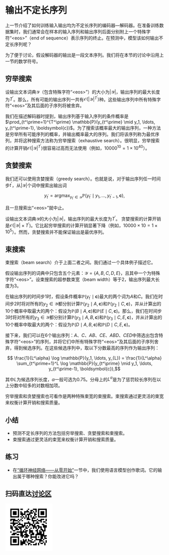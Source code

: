 # 输出不定长序列

上一节介绍了如何训练输入输出均为不定长序列的编码器—解码器。在准备训练数据集时，我们通常会在样本的输入序列和输出序列后面分别附上一个特殊字符“&lt;eos&gt;”（end of sequence）表示序列的终止。在预测中，模型该如何输出不定长序列呢？

为了便于讨论，假设解码器的输出是一段文本序列。我们将在本节的讨论中沿用上一节的数学符号。


## 穷举搜索

设输出文本词典$\mathcal{Y}$（包含特殊字符“&lt;eos&gt;”）的大小为$|\mathcal{Y}|$，输出序列的最大长度为$T^\prime$。那么，所有可能的输出序列一共有$\mathcal{O}(|\mathcal{Y}|^{T^\prime})$种。这些输出序列中所有特殊字符“&lt;eos&gt;”及其后面的子序列将被舍弃。


我们在描述解码器时提到，输出序列基于输入序列的条件概率是$\prod_{t^\prime=1}^{T^\prime} \mathbb{P}(y_{t^\prime} \mid y_1, \ldots, y_{t^\prime-1}, \boldsymbol{c})$。为了搜索该概率最大的输出序列，一种方法是穷举所有可能序列的概率，并输出概率最大的序列。我们将该序列称为最优序列，并将这种搜索方法称为穷举搜索（exhaustive search）。很明显，穷举搜索的计算开销$\mathcal{O}(|\mathcal{Y}|^{T^\prime})$很容易过高而无法使用（例如，$10000^{10} = 1 \times 10^{40}$）。


## 贪婪搜索

我们还可以使用贪婪搜索（greedy search）。也就是说，对于输出序列任一时间步$t^\prime$，从$|\mathcal{Y}|$个词中搜索出输出词

$$y_{t^\prime} = \text{argmax}_{y_{t^\prime} \in \mathcal{Y}} \mathbb{P}(y_{t^\prime} \mid y_1, \ldots, y_{t^\prime-1}, \boldsymbol{c}),$$

且一旦搜索出“&lt;eos&gt;”就中止。


设输出文本词典$\mathcal{Y}$的大小为$|\mathcal{Y}|$，输出序列的最大长度为$T^\prime$。
贪婪搜索的计算开销是$\mathcal{O}(|\mathcal{Y}| \times {T^\prime})$。它比起穷举搜索的计算开销显著下降（例如，$10000 \times 10 = 1 \times 10^5$）。然而，贪婪搜索并不能保证输出是最优序列。


## 束搜索


束搜索（beam search）介于上面二者之间。我们通过一个具体例子描述它。

假设输出序列的词典中只包含五个元素：$\mathcal{Y} = \{A, B, C, D, E\}$，且其中一个为特殊字符“&lt;eos&gt;”。设束搜索的超参数束宽（beam width）等于2，输出序列最大长度为3。

在输出序列的时间步1时，假设条件概率$\mathbb{P}(y_{t^\prime} \mid \boldsymbol{c})$最大的两个词为$A$和$C$。我们在时间步2时将对所有的$y_2 \in \mathcal{Y}$都分别计算$\mathbb{P}(y_2 \mid A, \boldsymbol{c})$和$\mathbb{P}(y_2 \mid C, \boldsymbol{c})$，并从计算出的10个概率中取最大的两个：假设为$\mathbb{P}(B \mid A, \boldsymbol{c})$和$\mathbb{P}(E \mid C, \boldsymbol{c})$。那么，我们在时间步3时将对所有的$y_3 \in \mathcal{Y}$都分别计算$\mathbb{P}(y_3 \mid A, B, \boldsymbol{c})$和$\mathbb{P}(y_3 \mid C, E, \boldsymbol{c})$，并从计算出的10个概率中取最大的两个：假设为$\mathbb{P}(D \mid A, B, \boldsymbol{c})$和$\mathbb{P}(D \mid C, E, \boldsymbol{c})$。

接下来，我们可以在6个输出序列：$A$、$C$、$AB$、$CE$、$ABD$、$CED$中筛选出包含特殊字符“&lt;eos&gt;”的序列，并将它们中所有特殊字符“&lt;eos&gt;”及其后面的子序列舍弃，得到候选序列。在这些候选序列中，取以下分数最高的序列作为输出序列：

$$ \frac{1}{L^\alpha} \log \mathbb{P}(y_1, \ldots, y_{L}) = \frac{1}{L^\alpha} \sum_{t^\prime=1}^L \log \mathbb{P}(y_{t^\prime} \mid y_1, \ldots, y_{t^\prime-1}, \boldsymbol{c}),$$

其中$L$为候选序列长度，$\alpha$一般可选为0.75。分母上的$L^\alpha$是为了惩罚较长序列在以上分数中较多的对数相加项。

穷举搜索和贪婪搜索也可看作是两种特殊束宽的束搜索。束搜索通过更灵活的束宽来权衡计算开销和搜索质量。


## 小结

* 预测不定长序列的方法包括穷举搜索、贪婪搜索和束搜索。
* 束搜索通过更灵活的束宽来权衡计算开销和搜索质量。


## 练习

* 在[“循环神经网络——从零开始”](../chapter_recurrent-neural-networks/rnn-scratch.md)一节中，我们使用语言模型创作歌词。它的输出属于哪种搜索？你能改进它吗？


## 扫码直达[讨论区](https://discuss.gluon.ai/t/topic/6817)

![](../img/qr_beam-search.svg)
